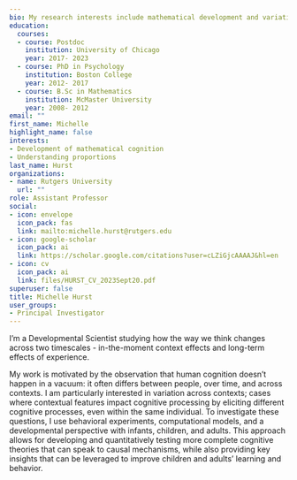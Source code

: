 ```yaml
---
bio: My research interests include mathematical development and variations in performance across contexts.
education:
  courses:
  - course: Postdoc 
    institution: University of Chicago
    year: 2017- 2023
  - course: PhD in Psychology
    institution: Boston College
    year: 2012- 2017
  - course: B.Sc in Mathematics
    institution: McMaster University
    year: 2008- 2012
email: ""
first_name: Michelle
highlight_name: false
interests:
- Development of mathematical cognition
- Understanding proportions
last_name: Hurst
organizations:
- name: Rutgers University
  url: ""
role: Assistant Professor
social:
- icon: envelope
  icon_pack: fas
  link: mailto:michelle.hurst@rutgers.edu
- icon: google-scholar
  icon_pack: ai
  link: https://scholar.google.com/citations?user=cLZiGjcAAAAJ&hl=en
- icon: cv
  icon_pack: ai
  link: files/HURST_CV_2023Sept20.pdf
superuser: false
title: Michelle Hurst
user_groups:
- Principal Investigator
---
```

I’m a Developmental Scientist studying how the way we think changes across two timescales - in-the-moment context effects and long-term effects of experience.

My work is motivated by the observation that human cognition doesn’t happen in a vacuum: it often differs between people, over time, and across contexts. I am particularly interested in variation across contexts; cases where contextual features impact cognitive processing by eliciting different cognitive processes, even within the same individual. To investigate these questions, I use behavioral experiments, computational models, and a developmental perspective with infants, children, and adults. This approach allows for developing and quantitatively testing more complete cognitive theories that can speak to causal mechanisms, while also providing key insights that can be leveraged to improve children and adults’ learning and behavior.